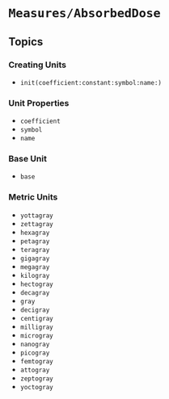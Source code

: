 # ``Measures/AbsorbedDose``

## Topics

### Creating Units

- ``init(coefficient:constant:symbol:name:)``

### Unit Properties

- ``coefficient``
- ``symbol``
- ``name``

### Base Unit

- ``base``

### Metric Units

- ``yottagray``
- ``zettagray``
- ``hexagray``
- ``petagray``
- ``teragray``
- ``gigagray``
- ``megagray``
- ``kilogray``
- ``hectogray``
- ``decagray``
- ``gray``
- ``decigray``
- ``centigray``
- ``milligray``
- ``microgray``
- ``nanogray``
- ``picogray``
- ``femtogray``
- ``attogray``
- ``zeptogray``
- ``yoctogray``
